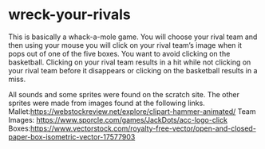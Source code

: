 # wreck-your-rivals
This is basically a whack-a-mole game.  You will choose your rival team and then using your mouse you will click on your rival team’s image when it pops out of one of the five boxes.  You want to avoid clicking on the basketball.  Clicking on your rival team results in a hit while not clicking on your rival team before it disappears or clicking on the basketball results in a miss.

All sounds and some sprites were found on the scratch site.  The other sprites were made from images found at the following links.
Mallet:https://webstockreview.net/explore/clipart-hammer-animated/
Team Images: https://www.sporcle.com/games/JackDots/acc-logo-click
Boxes:https://www.vectorstock.com/royalty-free-vector/open-and-closed-paper-box-isometric-vector-17577903
